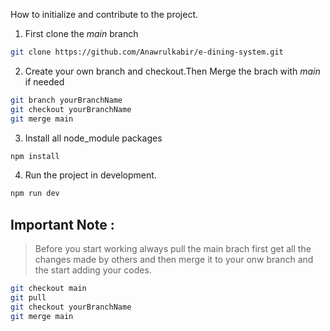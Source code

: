 How to initialize and contribute to the project.

1. First clone the _main_ branch

```bash
git clone https://github.com/Anawrulkabir/e-dining-system.git
```

2. Create your own branch and checkout.Then Merge the brach with _main_ if needed

```bash
git branch yourBranchName
git checkout yourBranchName
git merge main
```

3. Install all node_module packages

```bash
npm install
```

4. Run the project in development.

```bash
npm run dev
```

## Important Note :

> Before you start working always pull the main brach first get all the changes made by others and then merge it to your onw branch and the start adding your codes.

```bash
git checkout main
git pull
git checkout yourBranchName
git merge main
```

